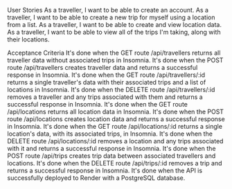 User Stories
As a traveller, I want to be able to create an account.
As a traveller, I want to be able to create a new trip for myself using a location from a list.
As a traveller, I want to be able to create and view location data.
As a traveller, I want to be able to view all of the trips I'm taking, along with their locations.

Acceptance Criteria
It's done when the GET route /api/travellers returns all traveller data without associated trips in Insomnia.
It's done when the POST route /api/travellers creates traveller data and returns a successful response in Insomnia.
It's done when the GET route /api/travellers/:id returns a single traveller's data with their associated trips and a list of locations in Insomnia.
It's done when the DELETE route /api/travellers/:id removes a traveller and any trips associated with them and returns a successful response in Insomnia.
It's done when the GET route /api/locations returns all location data in Insomnia.
It's done when the POST route /api/locations creates location data and returns a successful response in Insomnia.
It's done when the GET route /api/locations/:id returns a single location's data, with its associated trips, in Insomnia.
It's done when the DELETE route /api/locations/:id removes a location and any trips associated with it and returns a successful response in Insomnia.
It's done when the POST route /api/trips creates trip data between associated travellers and locations.
It's done when the DELETE route /api/trips/:id removes a trip and returns a successful response in Insomnia.
It's done when the API is successfully deployed to Render with a PostgreSQL database.